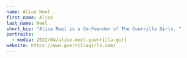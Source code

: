 ```yaml
---
name: Alice Neel
first_name: Alice
last_name: Neel
short_bio: "Alice Neel is a Co-Founder of The Guerrilla Girls. "
portraits:
  - media: 2022/04/alice-neel-guerrilla-girl
website: https://www.guerrillagirls.com/
---
```

